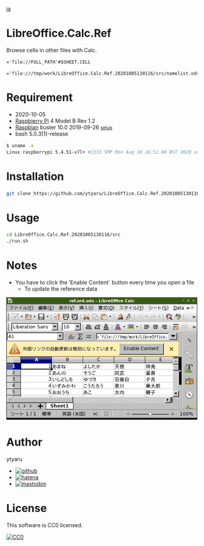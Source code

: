 [ja](./README.ja.md)

# LibreOffice.Calc.Ref

Browse cells in other files with Calc.

```
='file://FULL_PATH'#$SHEET.CELL
```
```
='file:///tmp/work/LibreOffice.Calc.Ref.20201005130116/src/namelist.ods'#$namelist.A2
```

# Requirement

* <time datetime="2020-10-05T13:00:50+0900">2020-10-05</time>
* [Raspbierry Pi](https://ja.wikipedia.org/wiki/Raspberry_Pi) 4 Model B Rev 1.2
* [Raspbian](https://ja.wikipedia.org/wiki/Raspbian) buster 10.0 2019-09-26 <small>[setup](http://ytyaru.hatenablog.com/entry/2019/12/25/222222)</small>
* bash 5.0.3(1)-release

```sh
$ uname -a
Linux raspberrypi 5.4.51-v7l+ #1333 SMP Mon Aug 10 16:51:40 BST 2020 armv7l GNU/Linux
```

# Installation

```sh
git clone https://github.com/ytyaru/LibreOffice.Calc.Ref.20201005130116
```

# Usage

```sh
cd LibreOffice.Calc.Ref.20201005130116/src
./run.sh
```

# Notes

* You have to click the ʻEnable Content` button every time you open a file
    * To update the reference data

![note0](https://github.com/ytyaru/LibreOffice.Calc.Ref.20201005130116/blob/master/doc/note0.png?raw=true)

# Author

ytyaru

* [![github](http://www.google.com/s2/favicons?domain=github.com)](https://github.com/ytyaru "github")
* [![hatena](http://www.google.com/s2/favicons?domain=www.hatena.ne.jp)](http://ytyaru.hatenablog.com/ytyaru "hatena")
* [![mastodon](http://www.google.com/s2/favicons?domain=mstdn.jp)](https://mstdn.jp/web/accounts/233143 "mastdon")

# License

This software is CC0 licensed.

[![CC0](http://i.creativecommons.org/p/zero/1.0/88x31.png "CC0")](http://creativecommons.org/publicdomain/zero/1.0/deed.en)

